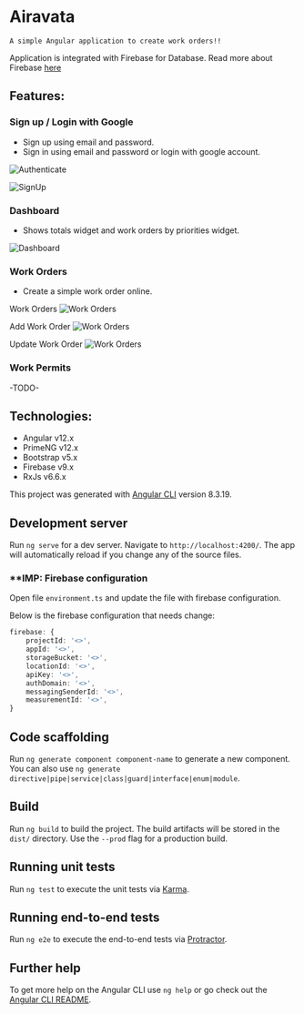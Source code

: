 # Airavata

`A simple Angular application to create work orders!!`

Application is integrated with Firebase for Database.
Read more about Firebase [here](https://developers.google.com/codelabs/building-a-web-app-with-angular-and-firebase#0)

## Features:
### Sign up / Login with Google
* Sign up using email and password.
* Sign in using email and password or login with google account.

![Authenticate](https://kumargandhi.github.io/assets/airavata/screenshots/authenticate.png)

![SignUp](https://kumargandhi.github.io/assets/airavata/screenshots/signUp.png)

### Dashboard
* Shows totals widget and work orders by priorities widget.

![Dashboard](https://kumargandhi.github.io/assets/airavata/screenshots/dashboard.png)

### Work Orders
* Create a simple work order online.

Work Orders
![Work Orders](https://kumargandhi.github.io/assets/airavata/screenshots/workOrders.png)

Add Work Order
![Work Orders](https://kumargandhi.github.io/assets/airavata/screenshots/addWorkOrder.png)

Update Work Order
![Work Orders](https://kumargandhi.github.io/assets/airavata/screenshots/updateWorkOrder.png)

### Work Permits
-TODO-

## Technologies:
* Angular v12.x
* PrimeNG v12.x
* Bootstrap v5.x
* Firebase v9.x
* RxJs v6.6.x

This project was generated with [Angular CLI](https://github.com/angular/angular-cli) version 8.3.19.

## Development server

Run `ng serve` for a dev server. Navigate to `http://localhost:4200/`. The app will automatically reload if you change any of the source files.

### **IMP: Firebase configuration

Open file `environment.ts` and update the file with firebase configuration.

Below is the firebase configuration that needs change:

```ts
firebase: {
    projectId: '<>',
    appId: '<>',
    storageBucket: '<>',
    locationId: '<>',
    apiKey: '<>',
    authDomain: '<>',
    messagingSenderId: '<>',
    measurementId: '<>',
}
```

## Code scaffolding

Run `ng generate component component-name` to generate a new component. You can also use `ng generate directive|pipe|service|class|guard|interface|enum|module`.

## Build

Run `ng build` to build the project. The build artifacts will be stored in the `dist/` directory. Use the `--prod` flag for a production build.

## Running unit tests

Run `ng test` to execute the unit tests via [Karma](https://karma-runner.github.io).

## Running end-to-end tests

Run `ng e2e` to execute the end-to-end tests via [Protractor](http://www.protractortest.org/).

## Further help

To get more help on the Angular CLI use `ng help` or go check out the [Angular CLI README](https://github.com/angular/angular-cli/blob/master/README.md).
